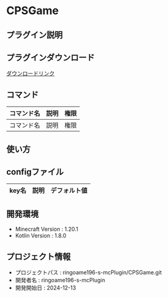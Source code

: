 # CPSGame

## プラグイン説明

## プラグインダウンロード
[ダウンロードリンク](https://github.com/ringoame196-s-mcPlugin/CPSGame/releases/latest)

## コマンド
| コマンド名   |     説明      | 権限 |
| --- | ----------- | ------- |
| コマンド名 | 説明 | 権限 |

## 使い方

## configファイル
| key名   |     説明      | デフォルト値 |
| --- | ----------- | ------- |
 
## 開発環境
- Minecraft Version : 1.20.1
- Kotlin Version : 1.8.0

## プロジェクト情報
- プロジェクトパス : ringoame196-s-mcPlugin/CPSGame.git
- 開発者名 : ringoame196-s-mcPlugin
- 開発開始日 : 2024-12-13
